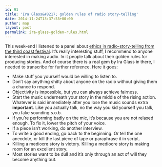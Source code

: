 ```yaml
---
id: 91
title: 'Ira Glass&#8217; golden rules of radio story-telling'
date: 2014-11-24T13:37:53+00:00
author: map
layout: post
permalink: ira-glass-golden-rules.html
---
```

This week-end I listened to a panel about [ethics in radio-story-telling from the third coast festival](http://www.thirdcoastfestival.org/library/1605-journalism-and-storytelling-frenemies). It&#8217;s really interesting stuff, I recommend to anyone interested in making audio. In it people talk about their golden rules for producing stories. And of course there is a real gem by Ira Glass in there, I needed to transcribe for further reference. Here it goes:

  * Make stuff you yourself would be willing to listen to.
  * Don&#8217;t say anything shitty about anyone on the radio without giving them a chance to respond.
  * Objectivity is impossible, but you can always achieve fairness.
  * Start the music underneath your story in the middle of the rising action. Whatever is said immediately after you lose the music sounds extra **important**. Like you actually talk, no the way you kid yourself you talk, you fake sounding s.o.b.
  * If you&#8217;re performing badly on the mic, it&#8217;s because you are not relaxed enough. To fix it, lower the pitch of your voice.
  * If a piece isn&#8217;t working, do another interview.
  * To write a good ending, go back to the beginning. Or tell the one anecdote, or kill the last piece of tape or paraphrase it in script.
  * Killing a mediocre story is victory. Killing a mediocre story is making room for an excellent story.
  * Most stories want to be dull and it&#8217;s only through an act of will they become anything but.